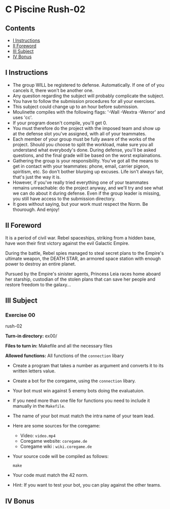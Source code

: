 # C Piscine Rush-02

## Contents
- [I Instructions](#i-instructions)
- [II Foreword](#ii-foreword)
- [III Subject](#iii-subject)
- [IV Bonus](#iv-bonus)

## I Instructions

- The group WILL be registered to defense. Automatically. If one of of you cancels it, there won't be another one.
- Any question regarding the subject will probably complicate the subject.
- You have to follow the submission procedures for all your exercises.
- This subject could change up to an hour before submission.
- Moulinette compiles with the following flags: '-Wall -Wextra -Werror' and uses 'cc'.
- If your program doesn't compile, you'll get 0.
- You must therefore do the project with the imposed team and show up at the defense slot you've assigned, with all of your teammates.
- Each member of your group must be fully aware of the works of the project. Should you choose to split the workload, make sure you all understand what everybody's done. During defense, you'll be asked questions, and the final grade will be based on the worst explainations.
- Gathering the group is your responsibility. You've got all the means to get in contact with your teammates: phone, email, carrier pigeon, spiritism, etc. So don't bother blurping up excuses. Life isn't always fair, that's just the way it is.
- However, if you've really tried everything one of your teammates remains unreachable: do the project anyway, and we'll try and see what we can do about it during defense. Even if the group leader is missing, you still have access to the submission directory.
- It goes without saying, but your work must respect the Norm. Be thourough. And enjoy!

## II Foreword

It is a period of civil war.
Rebel spaceships, striking from a
hidden base, have won their first
victory against the evil Galactic Empire.

During the battle, Rebel spies managed
to steal secret plans to the Empire's
ultimate weapon, the DEATH STAR,
an armored space station with enough
power to destroy an entire planet.

Pursued by the Empire's sinister agents,
Princess Leia races home aboard her starship,
custodian of the stolen plans that can save her
people and restore freedom to the galaxy...

## III Subject

### Exercise 00
rush-02

**Turn-in directory:** ex00/

**Files to turn in:** Makefile and all the necessary files

**Allowed functions:** All functions of the `connection` libary

- Create a program that takes a number as argument and converts it to its written letters value.

- Create a bot for the coregame, using the `connection` libary.

- Your bot must win against 5 enemy bots doing the evaluatuion.

- If you need more than one file for functions you need to include it manually in the `Makefile`.

- The name of your bot must match the intra name of your team lead.

- Here are some sources for the coregame:
  - Video: `video.mp4`
  - Coregame website: `coregame.de`
  - Coregame wiki : `wiki.coregame.de`

- Your source code will be compiled as follows:
  ```
  make
  ``` 

- Your code must match the 42 norm.

- Hint: If you want to test your bot, you can play against the other teams.



## IV Bonus


